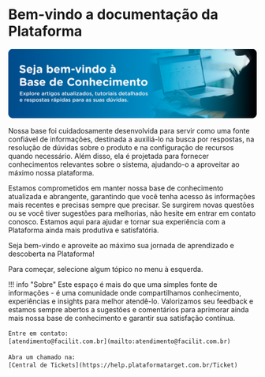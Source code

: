 # Bem-vindo a documentação da Plataforma

![](assets/d7c08a54-64af-4421-91f0-562974d797e6.png)

Nossa base foi cuidadosamente desenvolvida para servir como uma fonte confiável de informações, destinada a auxiliá-lo na busca por respostas, na resolução de dúvidas sobre o produto e na configuração de recursos quando necessário. Além disso, ela é projetada para fornecer conhecimentos relevantes sobre o sistema, ajudando-o a aproveitar ao máximo nossa plataforma.

Estamos comprometidos em manter nossa base de conhecimento atualizada e abrangente, garantindo que você tenha acesso às informações mais recentes e precisas sempre que precisar. Se surgirem novas questões ou se você tiver sugestões para melhorias, não hesite em entrar em contato conosco. Estamos aqui para ajudar e tornar sua experiência com a Plataforma ainda mais produtiva e satisfatória.

Seja bem-vindo e aproveite ao máximo sua jornada de aprendizado e descoberta na Plataforma!

Para começar, selecione algum tópico no menu à esquerda.

!!! info "Sobre"
	Este espaço é mais do que uma simples fonte de informações - é uma comunidade onde compartilhamos conhecimento, experiências e insights para melhor atendê-lo. Valorizamos seu feedback e estamos sempre abertos a sugestões e comentários para aprimorar ainda mais nossa base de conhecimento e garantir sua satisfação contínua.

	Entre em contato:
	[atendimento@facilit.com.br](mailto:atendimento@facilit.com.br)

	Abra um chamado na: 
	[Central de Tickets](https://help.plataformatarget.com.br/Ticket)
